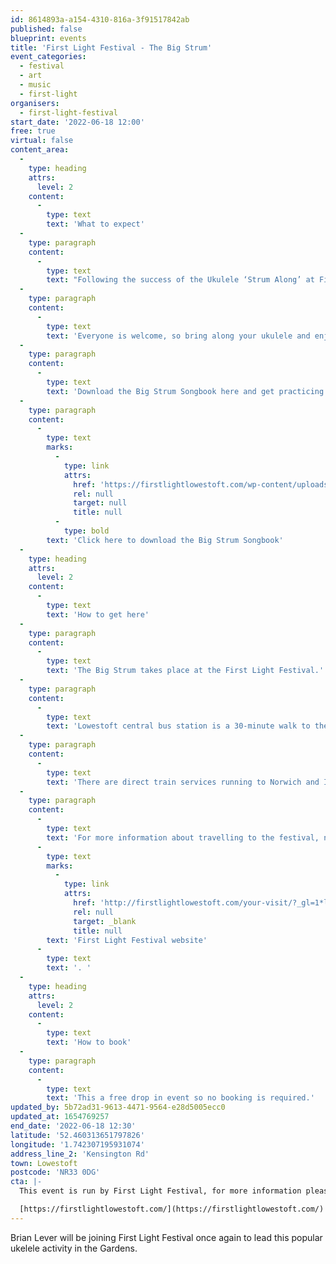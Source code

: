 ```yaml
---
id: 8614893a-a154-4310-816a-3f91517842ab
published: false
blueprint: events
title: 'First Light Festival - The Big Strum'
event_categories:
  - festival
  - art
  - music
  - first-light
organisers:
  - first-light-festival
start_date: '2022-06-18 12:00'
free: true
virtual: false
content_area:
  -
    type: heading
    attrs:
      level: 2
    content:
      -
        type: text
        text: 'What to expect'
  -
    type: paragraph
    content:
      -
        type: text
        text: "Following the success of the Ukulele ‘Strum Along’ at First Light 2019, we’re delighted that Brian Lever will be joining us once again to lead this popular activity in the Gardens.\_ Brian, of Rumpus Ukuleles in Beccles, is well known as an accomplished and enthusiastic leader of various local ukulele groups and has created a songbook for you to download and practice at home before joining him for the Strum Along on the day."
  -
    type: paragraph
    content:
      -
        type: text
        text: 'Everyone is welcome, so bring along your ukulele and enjoy this fun session with other local players in the sunshine.'
  -
    type: paragraph
    content:
      -
        type: text
        text: 'Download the Big Strum Songbook here and get practicing ahead of the big June singalong.'
  -
    type: paragraph
    content:
      -
        type: text
        marks:
          -
            type: link
            attrs:
              href: 'https://firstlightlowestoft.com/wp-content/uploads/2022/05/First-Light-Songbook.pdf'
              rel: null
              target: null
              title: null
          -
            type: bold
        text: 'Click here to download the Big Strum Songbook'
  -
    type: heading
    attrs:
      level: 2
    content:
      -
        type: text
        text: 'How to get here'
  -
    type: paragraph
    content:
      -
        type: text
        text: 'The Big Strum takes place at the First Light Festival.'
  -
    type: paragraph
    content:
      -
        type: text
        text: 'Lowestoft central bus station is a 30-minute walk to the event site. For local services the X1, Coastal Clipper 99 and 103 stop at Kensington Road.'
  -
    type: paragraph
    content:
      -
        type: text
        text: 'There are direct train services running to Norwich and Ipswich, and on-going connections to Cambridge and London Liverpool Street. The last train from Lowestoft to Ipswich on Saturday is at 21:06. For Norwich, the last train departs Lowestoft at 23:30. For timetables, visit Greater Anglia.'
  -
    type: paragraph
    content:
      -
        type: text
        text: 'For more information about travelling to the festival, nearby car parks or access concerns please visit the '
      -
        type: text
        marks:
          -
            type: link
            attrs:
              href: 'http://firstlightlowestoft.com/your-visit/?_gl=1*lh6832*_ga*MTEyMjQ5MzkwMi4xNjU0NDU5ODYw*_ga_VNZBZ7KK2L*MTY1NDQ1OTg1OS4xLjEuMTY1NDQ1OTg5My4w&_ga=2.168758113.114446753.1654459861-1122493902.1654459860'
              rel: null
              target: _blank
              title: null
        text: 'First Light Festival website'
      -
        type: text
        text: '. '
  -
    type: heading
    attrs:
      level: 2
    content:
      -
        type: text
        text: 'How to book'
  -
    type: paragraph
    content:
      -
        type: text
        text: 'This a free drop in event so no booking is required.'
updated_by: 5b72ad31-9613-4471-9564-e28d5005ecc0
updated_at: 1654769257
end_date: '2022-06-18 12:30'
latitude: '52.460313651797826'
longitude: '1.742307195931074'
address_line_2: 'Kensington Rd'
town: Lowestoft
postcode: 'NR33 0DG'
cta: |-
  This event is run by First Light Festival, for more information please get in touch via:

  [https://firstlightlowestoft.com/](https://firstlightlowestoft.com/)
---
```

Brian Lever will be joining First Light Festival once again to lead this popular ukelele activity in the Gardens.